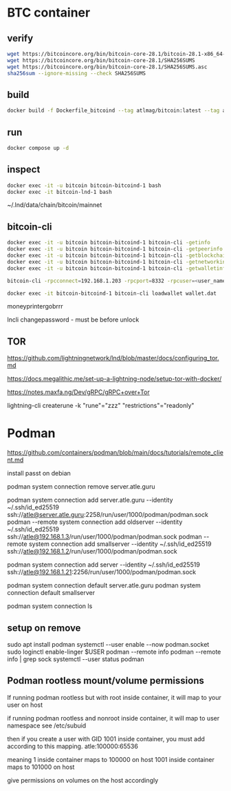 # BTC container

## verify

```sh
wget https://bitcoincore.org/bin/bitcoin-core-28.1/bitcoin-28.1-x86_64-linux-gnu.tar.gz
wget https://bitcoincore.org/bin/bitcoin-core-28.1/SHA256SUMS
wget https://bitcoincore.org/bin/bitcoin-core-28.1/SHA256SUMS.asc
sha256sum --ignore-missing --check SHA256SUMS

```
## build

```sh
docker build -f Dockerfile_bitcoind --tag atlmag/bitcoin:latest --tag atlmag/bitcoin:28.1 .
```

## run

```sh
docker compose up -d
```

## inspect
```sh
docker exec -it -u bitcoin bitcoin-bitcoind-1 bash
docker exec -it bitcoin-lnd-1 bash
```

~/.lnd/data/chain/bitcoin/mainnet

## bitcoin-cli

```sh
docker exec -it -u bitcoin bitcoin-bitcoind-1 bitcoin-cli -getinfo
docker exec -it -u bitcoin bitcoin-bitcoind-1 bitcoin-cli -getpeerinfo
docker exec -it -u bitcoin bitcoin-bitcoind-1 bitcoin-cli -getblockchaininfo
docker exec -it -u bitcoin bitcoin-bitcoind-1 bitcoin-cli -getnetworkinfo
docker exec -it -u bitcoin bitcoin-bitcoind-1 bitcoin-cli -getwalletinfo

bitcoin-cli -rpcconnect=192.168.1.203 -rpcport=8332 -rpcuser=<user_name> -rpcpassword=<password> -getinfo

docker exec -it bitcoin-bitcoind-1 bitcoin-cli loadwallet wallet.dat
```

moneyprintergobrrr

lncli changepassword - must be before unlock

## TOR

https://github.com/lightningnetwork/lnd/blob/master/docs/configuring_tor.md

https://docs.megalithic.me/set-up-a-lightning-node/setup-tor-with-docker/

https://notes.maxfa.ng/Dev/gRPC/gRPC+over+Tor



lightning-cli createrune -k "rune"="zzz" "restrictions"="readonly"


# Podman

https://github.com/containers/podman/blob/main/docs/tutorials/remote_client.md


install passt on debian

podman system connection remove server.atle.guru

podman system connection add server.atle.guru --identity ~/.ssh/id_ed25519 ssh://atle@server.atle.guru:2258/run/user/1000/podman/podman.sock
podman --remote system connection add oldserver --identity ~/.ssh/id_ed25519 ssh://atle@192.168.1.3/run/user/1000/podman/podman.sock
podman --remote system connection add smallserver --identity ~/.ssh/id_ed25519 ssh://atle@192.168.1.2/run/user/1000/podman/podman.sock

podman system connection add server --identity ~/.ssh/id_ed25519 ssh://atle@192.168.1.21:2256/run/user/1000/podman/podman.sock

podman system connection default server.atle.guru
podman system connection default smallserver

podman system connection ls   

## setup on remove

sudo apt install podman
systemctl --user enable --now podman.socket
sudo loginctl enable-linger $USER
podman --remote info
podman --remote info | grep sock
systemctl --user status podman

## Podman rootless mount/volume permissions

If running podman rootless but with root inside container, it will map to your user on host

if running podman rootless and nonroot inside container, it will map to user namespace
see /etc/subuid

then if you create a user with GID 1001 inside container, you must add according to this mapping.
atle:100000:65536

meaning 1 inside container maps to 100000 on host
1001 inside container maps to 101000 on host

give permissions on volumes on the host accordingly